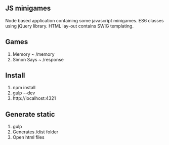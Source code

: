## JS minigames

Node based application containing some javascript minigames.
ES6 classes using jQuery library. HTML lay-out contains SWIG templating.

## Games

1. Memory ~ /memory
2. Simon Says ~ /response

## Install

1. npm install
2. gulp --dev
3. http://localhost:4321

## Generate static

1. gulp
2. Generates /dist folder
3. Open html files
